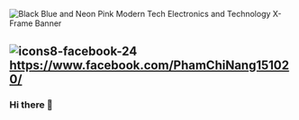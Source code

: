 ![Black Blue and Neon Pink Modern Tech Electronics and Technology X-Frame Banner](https://user-images.githubusercontent.com/87531241/140891049-eb8ee327-74e9-4e37-80a9-0d4318aa4a3f.jpg)

## ![icons8-facebook-24](https://user-images.githubusercontent.com/87531241/140892006-b2ca653d-c13f-4604-8d4a-eee4807f2f78.png) https://www.facebook.com/PhamChiNang151020/
### Hi there 👋

<!--
**PhamChiNang151020/PhamChiNang151020** is a ✨ _special_ ✨ repository because its `README.md` (this file) appears on your GitHub profile.

Here are some ideas to get you started:

- 🔭 I’m currently working on ...
- 🌱 I’m currently learning ...
- 👯 I’m looking to collaborate on ...
- 🤔 I’m looking for help with ...
- 💬 Ask me about ...
- 📫 How to reach me: ...
- 😄 Pronouns: ...
- ⚡ Fun fact: ...
-->
